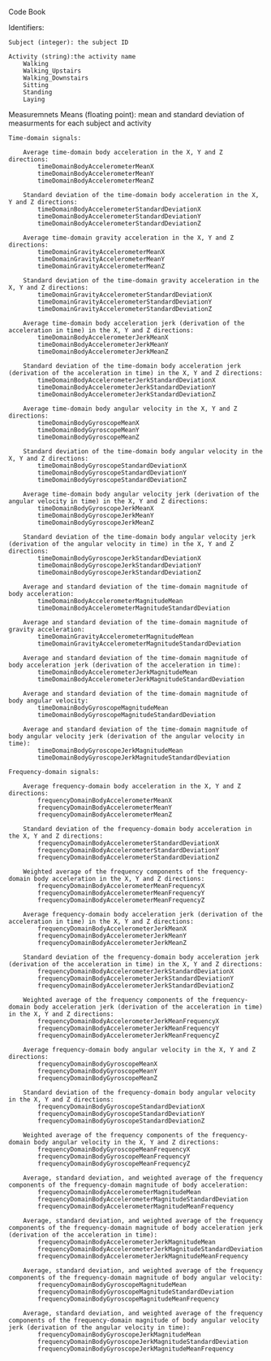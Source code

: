 Code Book


Identifiers:

    Subject (integer): the subject ID
    
    Activity (string):the activity name
        Walking
        Walking_Upstairs
        Walking_Downstairs
        Sitting
        Standing
        Laying


Measuremnets Means (floating point): mean and standard deviation of measurments for each subject and activity

    Time-domain signals:

        Average time-domain body acceleration in the X, Y and Z directions:
            timeDomainBodyAccelerometerMeanX
            timeDomainBodyAccelerometerMeanY
            timeDomainBodyAccelerometerMeanZ
        
        Standard deviation of the time-domain body acceleration in the X, Y and Z directions:
            timeDomainBodyAccelerometerStandardDeviationX
            timeDomainBodyAccelerometerStandardDeviationY
            timeDomainBodyAccelerometerStandardDeviationZ
            
        Average time-domain gravity acceleration in the X, Y and Z directions:
            timeDomainGravityAccelerometerMeanX
            timeDomainGravityAccelerometerMeanY
            timeDomainGravityAccelerometerMeanZ
            
        Standard deviation of the time-domain gravity acceleration in the X, Y and Z directions:
            timeDomainGravityAccelerometerStandardDeviationX
            timeDomainGravityAccelerometerStandardDeviationY
            timeDomainGravityAccelerometerStandardDeviationZ
            
        Average time-domain body acceleration jerk (derivation of the acceleration in time) in the X, Y and Z directions:
            timeDomainBodyAccelerometerJerkMeanX
            timeDomainBodyAccelerometerJerkMeanY
            timeDomainBodyAccelerometerJerkMeanZ
            
        Standard deviation of the time-domain body acceleration jerk (derivation of the acceleration in time) in the X, Y and Z directions:
            timeDomainBodyAccelerometerJerkStandardDeviationX
            timeDomainBodyAccelerometerJerkStandardDeviationY
            timeDomainBodyAccelerometerJerkStandardDeviationZ
            
        Average time-domain body angular velocity in the X, Y and Z directions:
            timeDomainBodyGyroscopeMeanX
            timeDomainBodyGyroscopeMeanY
            timeDomainBodyGyroscopeMeanZ
        
        Standard deviation of the time-domain body angular velocity in the X, Y and Z directions:
            timeDomainBodyGyroscopeStandardDeviationX
            timeDomainBodyGyroscopeStandardDeviationY
            timeDomainBodyGyroscopeStandardDeviationZ
            
        Average time-domain body angular velocity jerk (derivation of the angular velocity in time) in the X, Y and Z directions:
            timeDomainBodyGyroscopeJerkMeanX
            timeDomainBodyGyroscopeJerkMeanY
            timeDomainBodyGyroscopeJerkMeanZ
            
        Standard deviation of the time-domain body angular velocity jerk (derivation of the angular velocity in time) in the X, Y and Z directions:
            timeDomainBodyGyroscopeJerkStandardDeviationX
            timeDomainBodyGyroscopeJerkStandardDeviationY
            timeDomainBodyGyroscopeJerkStandardDeviationZ
            
        Average and standard deviation of the time-domain magnitude of body acceleration:
            timeDomainBodyAccelerometerMagnitudeMean
            timeDomainBodyAccelerometerMagnitudeStandardDeviation
            
        Average and standard deviation of the time-domain magnitude of gravity acceleration:
            timeDomainGravityAccelerometerMagnitudeMean
            timeDomainGravityAccelerometerMagnitudeStandardDeviation
            
        Average and standard deviation of the time-domain magnitude of body acceleration jerk (derivation of the acceleration in time):
            timeDomainBodyAccelerometerJerkMagnitudeMean
            timeDomainBodyAccelerometerJerkMagnitudeStandardDeviation
            
        Average and standard deviation of the time-domain magnitude of body angular velocity:
            timeDomainBodyGyroscopeMagnitudeMean
            timeDomainBodyGyroscopeMagnitudeStandardDeviation
            
        Average and standard deviation of the time-domain magnitude of body angular velocity jerk (derivation of the angular velocity in time):
            timeDomainBodyGyroscopeJerkMagnitudeMean
            timeDomainBodyGyroscopeJerkMagnitudeStandardDeviation
            
    Frequency-domain signals:
        
        Average frequency-domain body acceleration in the X, Y and Z directions:
            frequencyDomainBodyAccelerometerMeanX
            frequencyDomainBodyAccelerometerMeanY
            frequencyDomainBodyAccelerometerMeanZ
            
        Standard deviation of the frequency-domain body acceleration in the X, Y and Z directions:
            frequencyDomainBodyAccelerometerStandardDeviationX
            frequencyDomainBodyAccelerometerStandardDeviationY
            frequencyDomainBodyAccelerometerStandardDeviationZ
            
        Weighted average of the frequency components of the frequency-domain body acceleration in the X, Y and Z directions:
            frequencyDomainBodyAccelerometerMeanFrequencyX
            frequencyDomainBodyAccelerometerMeanFrequencyY
            frequencyDomainBodyAccelerometerMeanFrequencyZ
            
        Average frequency-domain body acceleration jerk (derivation of the acceleration in time) in the X, Y and Z directions:
            frequencyDomainBodyAccelerometerJerkMeanX
            frequencyDomainBodyAccelerometerJerkMeanY
            frequencyDomainBodyAccelerometerJerkMeanZ
            
        Standard deviation of the frequency-domain body acceleration jerk (derivation of the acceleration in time) in the X, Y and Z directions:
            frequencyDomainBodyAccelerometerJerkStandardDeviationX
            frequencyDomainBodyAccelerometerJerkStandardDeviationY
            frequencyDomainBodyAccelerometerJerkStandardDeviationZ
            
        Weighted average of the frequency components of the frequency-domain body acceleration jerk (derivation of the acceleration in time) in the X, Y and Z directions:
            frequencyDomainBodyAccelerometerJerkMeanFrequencyX
            frequencyDomainBodyAccelerometerJerkMeanFrequencyY
            frequencyDomainBodyAccelerometerJerkMeanFrequencyZ
            
        Average frequency-domain body angular velocity in the X, Y and Z directions:
            frequencyDomainBodyGyroscopeMeanX
            frequencyDomainBodyGyroscopeMeanY
            frequencyDomainBodyGyroscopeMeanZ
            
        Standard deviation of the frequency-domain body angular velocity in the X, Y and Z directions:
            frequencyDomainBodyGyroscopeStandardDeviationX
            frequencyDomainBodyGyroscopeStandardDeviationY
            frequencyDomainBodyGyroscopeStandardDeviationZ
            
        Weighted average of the frequency components of the frequency-domain body angular velocity in the X, Y and Z directions:
            frequencyDomainBodyGyroscopeMeanFrequencyX
            frequencyDomainBodyGyroscopeMeanFrequencyY
            frequencyDomainBodyGyroscopeMeanFrequencyZ
            
        Average, standard deviation, and weighted average of the frequency components of the frequency-domain magnitude of body acceleration:
            frequencyDomainBodyAccelerometerMagnitudeMean
            frequencyDomainBodyAccelerometerMagnitudeStandardDeviation
            frequencyDomainBodyAccelerometerMagnitudeMeanFrequency
            
        Average, standard deviation, and weighted average of the frequency components of the frequency-domain magnitude of body acceleration jerk (derivation of the acceleration in time):
            frequencyDomainBodyAccelerometerJerkMagnitudeMean
            frequencyDomainBodyAccelerometerJerkMagnitudeStandardDeviation
            frequencyDomainBodyAccelerometerJerkMagnitudeMeanFrequency
            
        Average, standard deviation, and weighted average of the frequency components of the frequency-domain magnitude of body angular velocity:
            frequencyDomainBodyGyroscopeMagnitudeMean
            frequencyDomainBodyGyroscopeMagnitudeStandardDeviation
            frequencyDomainBodyGyroscopeMagnitudeMeanFrequency
            
        Average, standard deviation, and weighted average of the frequency components of the frequency-domain magnitude of body angular velocity jerk (derivation of the angular velocity in time):
            frequencyDomainBodyGyroscopeJerkMagnitudeMean
            frequencyDomainBodyGyroscopeJerkMagnitudeStandardDeviation
            frequencyDomainBodyGyroscopeJerkMagnitudeMeanFrequency
        
